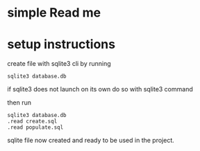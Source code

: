 # simple Read me

# setup instructions 
create file with sqlite3 cli by running

```shell
sqlite3 database.db
```

if sqlite3 does not launch on its own do so with sqlite3 command

then run


```shell
sqlite3 database.db
.read create.sql
.read populate.sql
```

sqlite file now created and ready to be used in the project. 
